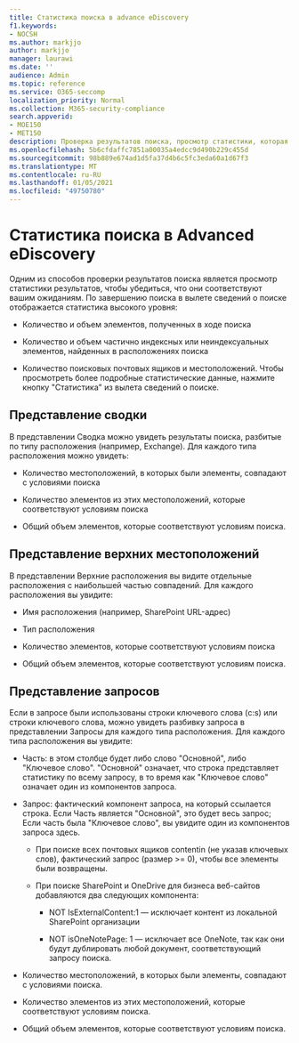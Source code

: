 ```yaml
---
title: Статистика поиска в advance eDiscovery
f1.keywords:
- NOCSH
ms.author: markjjo
author: markjjo
manager: laurawi
ms.date: ''
audience: Admin
ms.topic: reference
ms.service: O365-seccomp
localization_priority: Normal
ms.collection: M365-security-compliance
search.appverid:
- MOE150
- MET150
description: Проверка результатов поиска, просмотр статистики, которая создается после запуска поиска коллекции в Advanced eDiscovery.
ms.openlocfilehash: 5b6cfdaffc7851a00035a4edcc9d490b229c455d
ms.sourcegitcommit: 98b889e674ad1d5fa37d4b6c5fc3eda60a1d67f3
ms.translationtype: MT
ms.contentlocale: ru-RU
ms.lasthandoff: 01/05/2021
ms.locfileid: "49750780"
---
```

# <a name="search-statistics-in-advanced-ediscovery"></a>Статистика поиска в Advanced eDiscovery

Одним из способов проверки результатов поиска является просмотр статистики результатов, чтобы убедиться, что они соответствуют вашим ожиданиям. По завершению поиска в вылете сведений о поиске отображается статистика высокого уровня:

- Количество и объем элементов, полученных в ходе поиска

- Количество и объем частично индексных или неиндексуальных элементов, найденных в расположениях поиска

- Количество поисковых почтовых ящиков и местоположений.
Чтобы просмотреть более подробные статистические данные, нажмите кнопку "Статистика" из вылета сведений о поиске.

## <a name="summary-view"></a>Представление сводки

В представлении Сводка можно увидеть результаты поиска, разбитые по типу расположения (например, Exchange). Для каждого типа расположения можно увидеть:

- Количество местоположений, в которых были элементы, совпадают с условиями поиска

- Количество элементов из этих местоположений, которые соответствуют условиям поиска

- Общий объем элементов, которые соответствуют условиям поиска.

## <a name="top-locations-view"></a>Представление верхних местоположений

В представлении Верхние расположения вы видите отдельные расположения с наибольшей частью совпадений. Для каждого расположения вы увидите:

- Имя расположения (например, SharePoint URL-адрес)

- Тип расположения

- Количество элементов, которые соответствуют условиям поиска

- Общий объем элементов, которые соответствуют условиям поиска.

## <a name="queries-view"></a>Представление запросов

Если в запросе были использованы строки ключевого слова (c:s) или строки ключевого слова, можно увидеть разбивку запроса в представлении Запросы для каждого типа расположения. Для каждого типа расположения вы увидите:

- Часть: в этом столбце будет либо слово "Основной", либо "Ключевое слово". "Основной" означает, что строка представляет статистику по всему запросу, в то время как "Ключевое слово" означает один из компонентов запроса.

- Запрос: фактический компонент запроса, на который ссылается строка. Если Часть является "Основной", это будет весь запрос; Если часть была "Ключевое слово", вы увидите один из компонентов запроса здесь.
  
  - При поиске всех почтовых ящиков contentin (не указав ключевых слов), фактический запрос (размер >= 0), чтобы все элементы были возвращены.
  
  - При поиске SharePoint и OneDrive для бизнеса веб-сайтов добавляются два следующих компонента:
    
    - NOT IsExternalContent:1 — исключает контент из локальной SharePoint организации
    
    - NOT isOneNotePage: 1 — исключает все OneNote, так как они будут дублировать любой документ, соответствующий запросу поиска.

- Количество местоположений, в которых были элементы, совпадают с условиями поиска.

- Количество элементов из этих местоположений, которые соответствуют условиям поиска.

- Общий объем элементов, которые соответствуют условиям поиска.
